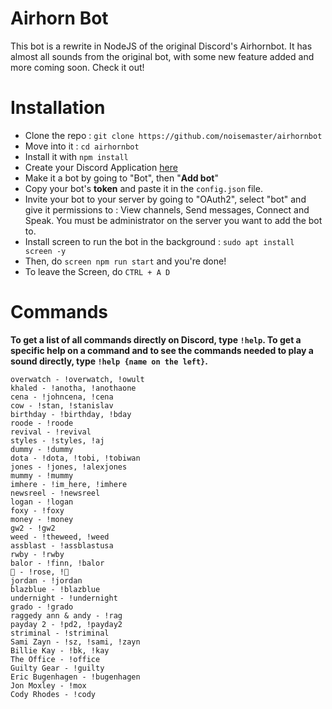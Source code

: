 # Airhorn Bot

This bot is a rewrite in NodeJS of the original Discord's Airhornbot. It has almost all sounds from the original bot, with some new feature added and more coming soon. Check it out!

# Installation
- Clone the repo : `git clone https://github.com/noisemaster/airhornbot`
- Move into it : `cd airhornbot`
- Install it with `npm install`
- Create your Discord Application [here](https://discordapp.com/developers/applications/)
- Make it a bot by going to "Bot", then "**Add bot**"
- Copy your bot's **token** and paste it in the `config.json` file.
- Invite your bot to your server by going to "OAuth2", select "bot" and give it permissions to : View channels, Send messages, Connect and Speak. You must be administrator on the server you want to add the bot to.
- Install screen to run the bot in the background : `sudo apt install screen -y`
- Then, do `screen npm run start` and you're done!
- To leave the Screen, do `CTRL + A D`

# Commands
**To get a list of all commands directly on Discord, type `!help`.  To get a specific help on a command and to see the commands needed to play a sound directly, type `!help {name on the left}`.**

```airhorn - !airhorn
overwatch - !overwatch, !owult
khaled - !anotha, !anothaone
cena - !johncena, !cena
cow - !stan, !stanislav
birthday - !birthday, !bday
roode - !roode
revival - !revival
styles - !styles, !aj
dummy - !dummy
dota - !dota, !tobi, !tobiwan
jones - !jones, !alexjones
mummy - !mummy
imhere - !im_here, !imhere
newsreel - !newsreel
logan - !logan
foxy - !foxy
money - !money
gw2 - !gw2
weed - !theweed, !weed
assblast - !assblastusa
rwby - !rwby
balor - !finn, !balor
🌹 - !rose, !🌹
jordan - !jordan
blazblue - !blazblue
undernight - !undernight
grado - !grado
raggedy ann & andy - !rag
payday 2 - !pd2, !payday2
striminal - !striminal
Sami Zayn - !sz, !sami, !zayn
Billie Kay - !bk, !kay
The Office - !office
Guilty Gear - !guilty
Eric Bugenhagen - !bugenhagen
Jon Moxley - !mox
Cody Rhodes - !cody
```
